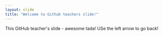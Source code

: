 ```yaml
---
layout: slide
title: "Welcome to Github teachers slide!"
---
```

This GitHub teacher's slide - awesome tada!
USe the left arrow to go back!
